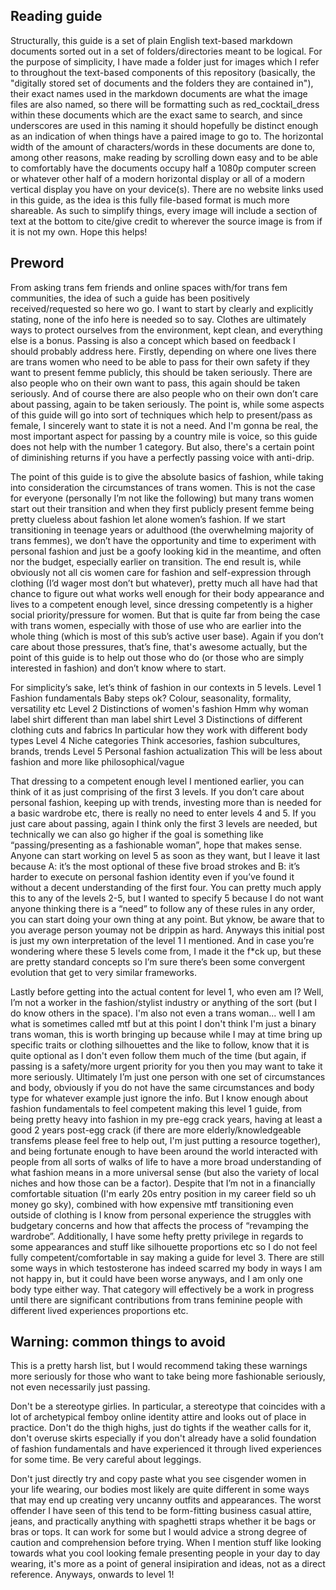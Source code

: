 ## Reading guide

Structurally, this guide is a set of plain English text-based markdown documents
sorted out in a set of folders/directories meant to be logical. For the purpose
of simplicity, I have made a folder just for images which I refer to throughout
the text-based components of this repository (basically, the "digitally stored
set of documents and the folders they are contained in"), their exact names used
in the markdown documents are what the image files are also named, so there will
be formatting such as red_cocktail_dress within these documents which are the
exact same to search, and since underscores are used in this naming it should
hopefully be distinct enough as an indication of when things have a paired
image to go to. The horizontal width of the amount of characters/words in these
documents are done to, among other reasons, make reading by scrolling down easy
and to be able to comfortably have the documents occupy half a 1080p computer
screen or whatever other half of a modern horizontal display or all of a modern
vertical display you have on your device(s). There are no website links used in
this guide, as the idea is this fully file-based format is much more shareable.
As such to simplify things, every image will include a section of text at the 
bottom to cite/give credit to wherever the source image is from if it is not my
own. Hope this helps!

## Preword

From asking trans fem friends and online spaces with/for trans fem communities,
the idea of such a guide has been positively received/requested so here wo go. I
want to start by clearly and explicitly stating, none of the info here is needed
so to say. Clothes are ultimately ways to protect ourselves from the 
environment, kept clean, and everything else is a bonus. Passing is also a 
concept which based on feedback I should probably address here. Firstly, 
depending on where one lives there are trans women who need to be able to pass 
for their own safety if they want to present femme publicly, this should be 
taken seriously. There are also people who on their own want to pass, this again
should be taken seriously. And of course there are also people who on their own
don’t care about passing, again to be taken seriously. The point is, while some
aspects of this guide will go into sort of techniques which help to present/pass
as female, I sincerely want to state it is not a need. And I'm gonna be real,
the most important aspect for passing by a country mile is voice, so this guide
does not help with the number 1 category. But also, there's a certain point of
diminishing returns if you have a perfectly passing voice with anti-drip.

The point of this guide is to give the absolute basics of fashion, while taking
into consideration the circumstances of trans women. This is not the case for 
everyone (personally I’m not like the following) but many trans women start out
their transition and when they first publicly present femme being pretty 
clueless about fashion let alone women’s fashion. If we start transitioning in
teenage years or adulthood (the overwhelming majority of trans femmes), we don’t
have the opportunity and time to experiment with personal fashion and just be a
goofy looking kid in the meantime, and often nor the budget, especially earlier
on transition. The end result is, while obviously not all cis women care for 
fashion and self-expression through clothing (I’d wager most don’t but 
whatever), pretty much all have had that chance to figure out what works well 
enough for their body appearance and lives to a competent enough level, since 
dressing competently is a higher social priority/pressure for women. But that is
quite far from being the case with trans women, especially with those of use who
are earlier into the whole thing (which is most of this sub’s active user base).
Again if you don’t care about those pressures, that’s fine, that's awesome 
actually, but the point of this guide is to help out those who do (or those who
are simply interested in fashion) and don’t know where to start.

For simplicity’s sake, let’s think of fashion in our contexts in 5 levels. 
Level 1
  Fashion fundamentals
    Baby steps ok? Colour, seasonality, formality, versatility etc
Level 2
  Distinctions of women's fashion
    Hmm why woman label shirt different than man label shirt
Level 3
  Distinctions of different clothing cuts and fabrics
    In particular how they work with different body types
Level 4
  Niche categories
    Think accesories, fashion subcultures, brands, trends
Level 5
  Personal fashion actualization
    This will be less about fashion and more like philosophical/vague

That dressing to a competent enough level I mentioned earlier, you can think of
it as just comprising of the first 3 levels. If you don’t care about personal 
fashion, keeping up with trends, investing more than is needed for a basic 
wardrobe etc, there is really no need to enter levels 4 and 5. If you just care
about passing, again I think only the first 3 levels are needed, but technically
we can also go higher if the goal is something like “passing/presenting as a 
fashionable woman”, hope that makes sense. Anyone can start working on level 5 
as soon as they want, but I leave it last because A: it’s the most optional of
these five broad strokes and B: it’s harder to execute on personal fashion 
identity even if you’ve found it without a decent understanding of the first 
four. You can pretty much apply this to any of the levels 2-5, but I wanted to
specify 5 because I do not want anyone thinking there is a “need” to follow any
of these rules in any order, you can start doing your own thing at any point. 
But yknow, be aware that to you average person youmay not be drippin as hard. 
Anyways this initial post is just my own interpretation of the level 1 I 
mentioned. And in case you’re wondering where these 5 levels come from, I made 
it the f*ck up, but these are pretty standard concepts so I’m sure there’s been
some convergent evolution that get to very similar frameworks. 

Lastly before getting into the actual content for level 1, who even am I? Well,
I’m not a worker in the fashion/stylist industry or anything of the sort (but I
do know others in the space). I'm also not even a trans woman... well I am what
is sometimes called mtf but at this point I don't think I'm just a binary trans
woman, this is worth bringing up because while I may at time bring up specific
traits or clothing silhouettes and the like to follow, know that it is quite
optional as I don't even follow them much of the time (but again, if passing is
a safety/more urgent priority for you then you may want to take it more 
seriously. Ultimately I’m just one person with one set of circumstances and 
body, obviously if you do not have the same circumstances and body type for 
whatever example just ignore the info. But I know enough about fashion 
fundamentals to feel competent making this level 1 guide, from being pretty 
heavy into fashion in my pre-egg crack years, having at least a good 2 years
post-egg crack (if there are more elderly/knowledgeable transfems please feel
free to help out, I'm just putting a resource together), and being fortunate 
enough to have been around the world interacted with people from all sorts of
walks of life to have a more broad understanding of what fashion means in a more
universal sense (but also the variety of local niches and how those can be a 
factor). Despite that I’m not in a financially comfortable situation (I'm early
20s entry position in my career field so uh money go sky), combined with how 
expensive mtf transitioning even outside of clothing is I know from personal 
experience the struggles with budgetary concerns and how that affects the 
process of “revamping the wardrobe”. Additionally, I have some hefty pretty 
privilege in regards to some appearances and stuff like silhouette proportions
etc so I do not feel fully competent/comfortable in say making a guide for level
3. There are still some ways in which testosterone has indeed scarred my body in
ways I am not happy in, but it could have been worse anyways, and I am only one
body type either way. That category will effectively be a work in progress until
there are significant contributions from trans feminine people with different
lived experiences proportions etc.

## Warning: common things to avoid

This is a pretty harsh list, but I would recommend taking these warnings more
seriously for those who want to take being more fashionable seriously, not even
necessarily just passing.

Don't be a stereotype girlies. In particular, a stereotype that coincides with a
lot of archetypical femboy online identity attire and looks out of place in
practice. Don't do the thigh highs, just do tights if the weather calls for it,
don't overuse skirts especially if you don't already have a solid foundation of
fashion fundamentals and have experienced it through lived experiences for some
time. Be very careful about leggings. 

Don't just directly try and copy paste what you see cisgender women in your life
wearing, our bodies most likely are quite different in some ways that may end up
creating very uncanny outfits and appearances. The worst offender I have seen of
this tend to be form-fitting business casual attire, jeans, and practically
anything with spaghetti straps whether it be bags or bras or tops. It can work
for some but I would advice a strong degree of caution and comprehension before
trying. When I mention stuff like looking towards what you cool looking female
presenting people in your day to day wearing, it's more as a point of general
insipiration and ideas, not as a direct reference. Anyways, onwards to level 1!
